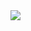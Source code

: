<a href="https://github.com/anuraghazra/github-readme-stats">
  <img align="center" src="https://github-readme-stats.vercel.app/api?username=hongweipeng&count_private=true&show_icons=true&theme=dark" />
</a>
